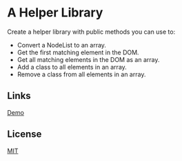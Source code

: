 # A Helper Library

Create a helper library with public methods you can use to:
- Convert a NodeList to an array.
- Get the first matching element in the DOM.
- Get all matching elements in the DOM as an array.
- Add a class to all elements in an array.
- Remove a class from all elements in an array.

## Links

[Demo](https://meterrill.github.io/vanilla-js-academy/39-helper-library/)

## License
[MIT](https://choosealicense.com/licenses/mit/)
